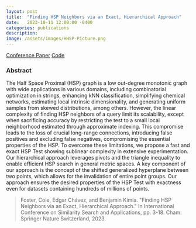 ```yaml
---
layout: post
title:  "Finding HSP Neighbors via an Exact, Hierarchical Approach"
date:   2023-10-11 12:00:00 -0400
categories: publications
description: 
image: /assets/images/HHSP-Picture.png
---
```


<a href="https://link.springer.com/chapter/10.1007/978-3-031-46994-7_1" class="button">Conference Paper</a>
<a href="https://github.com/cole-foster/HHSP.git" class="button">Code</a>
<br>


### Abstract
The Half Space Proximal (HSP) graph is a low out-degree monotonic graph with wide applications in various domains, including combinatorial optimization in strings, enhancing kNN classification, simplifying chemical networks, estimating local intrinsic dimensionality, and generating uniform samples from skewed distributions, among others. However, the linear complexity of finding HSP neighbors of a query limit its scalability, except when sacrificing accuracy by restricting the test to a small local neighborhood estimated through approximate indexing. This compromise leads to the loss of crucial long-range connections, introducing false positives and excluding false negatives, compromising the essential properties of the HSP. To overcome these limitations, we propose a fast and exact HSP Test showing sublinear complexity in extensive experimentation. Our hierarchical approach leverages pivots and the triangle inequality to enable efficient HSP search in general metric spaces. A key component of our approach is the concept of the shifted generalized hyperplane between two points, which allows for the invalidation of entire point groups. Our approach ensures the desired properties of the HSP Test with exactness even for datasets containing hundreds of millions of points.



> Foster, Cole, Edgar Chávez, and Benjamin Kimia. "Finding HSP Neighbors via an Exact, Hierarchical Approach." In International Conference on Similarity Search and Applications, pp. 3-18. Cham: Springer Nature Switzerland, 2023.
